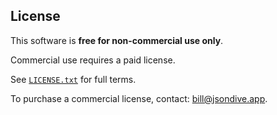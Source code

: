 ## License

This software is **free for non-commercial use only**.

Commercial use requires a paid license.

See [`LICENSE.txt`](./LICENSE.txt) for full terms.

To purchase a commercial license, contact: [bill@jsondive.app](mailto:bill@jsondive.app).
